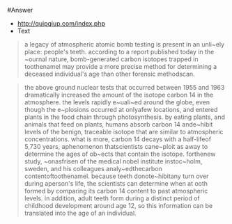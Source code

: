 #Answer
- http://quipqiup.com/index.php
- Text

> a legacy of atmospheric atomic bomb testing is present in an unli~ely place: people's teeth. according to a report
published today in the ~ournal nature, bomb-generated carbon isotopes trapped in toothenamel may provide a more precise
method for determining a deceased individual's age than other forensic methodscan.

> the above ground nuclear tests that occurred between 1955 and 1963
dramatically increased the amount of the isotope carbon 14
in the atmosphere. the levels rapidly e~uali~ed around the globe,
 even though the e~plosions occurred at onlyafew locations, and
entered plants in the food chain through photosynthesis. by eating plants, and animals that feed on plants,
humans absorb carbon 14 ande~hibit levels of the benign, traceable isotope that are similar to
atmospheric concentrations. what is more, carbon 14 decays with a half-lifeof 5,730 years,
aphenomenon thatscientists cane~ploit as away to determine the ages of ob~ects that
contain the isotope. forthenew study, ~onasfrisen of the medical nobel institute instoc~holm,
sweden, and his colleagues analy~edthecarbon contentoftoothenamel.
 because teeth donote~hibitany turn over during aperson's life, the scientists can determine when
 at ooth formed by comparing its carbon 14 content to past atmospheric levels.
  in addition, adult teeth form during a distinct period of childhood development around age 12, so this information
   can be translated into the age of an individual.